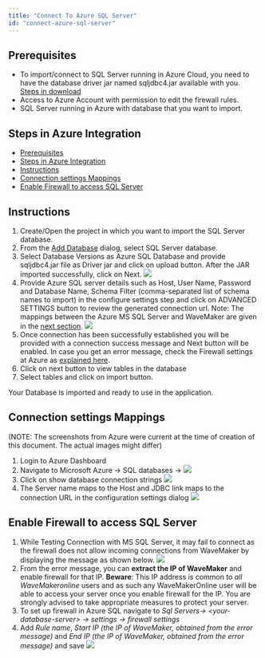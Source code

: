```yaml
---
title: "Connect To Azure SQL Server"
id: "connect-azure-sql-server"
---
```


## Prerequisites

- To import/connect to SQL Server running in Azure Cloud, you need to have the database driver jar named sqljdbc4.jar available with you. [Steps in download](/learn/app-development/services/database-services/download-jdbc-driver-jar/)
- Access to Azure Account with permission to edit the firewall rules.
- SQL Server running in Azure with database that you want to import.

## Steps in Azure Integration

- [Prerequisites](#prerequisites)
- [Steps in Azure Integration](#steps-in-azure-integration)
- [Instructions](#instructions)
- [Connection settings Mappings](#connection-settings-mappings)
- [Enable Firewall to access SQL Server](#enable-firewall-to-access-sql-server)

## Instructions

1. Create/Open the project in which you want to import the SQL Server database.
2. From the [Add Database](/learn/app-development/services/database-services/working-with-databases/) dialog, select SQL Server database.
3. Select Database Versions as Azure SQL Database and provide sqljdbc4.jar file as Driver jar and click on upload button. After the JAR imported successfully, click on Next. [![](/learn/assets/azure_dbdriver.png)](/learn/assets/azure_dbdriver.png)
4. Provide Azure SQL server details such as Host, User Name, Password and Database Name, Schema Filter (comma-separated list of schema names to import) in the configure settings step and click on ADVANCED SETTINGS button to review the generated connection url. Note: The mappings between the Azure MS SQL Server and WaveMaker are given in the [next section](#mapping). [![](/learn/assets/azure_dbsettings.png)](/learn/assets/azure_dbsettings.png)
5. Once connection has been successfully established you will be provided with a connection success message and Next button will be enabled. In case you get an error message, check the Firewall settings at Azure as [explained here](#firewall).
6. Click on next button to view tables in the database
7. Select tables and click on import button.

Your Database is imported and ready to use in the application.

## Connection settings Mappings

(NOTE: The screenshots from Azure were current at the time of creation of this document. The actual images might differ)

1. Login to Azure Dashboard
2. Navigate to Microsoft Azure -> SQL databases -> [![](/learn/assets/azure_dbmap1.png)](/learn/assets/azure_dbmap1.png)
3. Click on show database connection strings [![](/learn/assets/azure_dbmap2.png)](/learn/assets/azure_dbmap2.png)
4. The Server name maps to the Host and JDBC link maps to the connection URL in the configuration settings dialog [![](/learn/assets/azure_dbmap3.png)](/learn/assets/azure_dbmap3.png)

## Enable Firewall to access SQL Server

1. While Testing Connection with MS SQL Server, it may fail to connect as the firewall does not allow incoming connections from WaveMaker by displaying the message as shown below. [![](/learn/assets/azure_firewall.png)](/learn/assets/azure_firewall.png)
2. From the error message, you can **extract the IP of WaveMaker** and enable firewall for that IP. **Beware**: This IP address is common to _all WaveMakeronline_ users and as such any WaveMakerOnline user will be able to access your server once you enable firewall for the IP. You are strongly advised to take appropriate measures to protect your server.
3. To set up firewall in Azure SQL navigate to _Sql Servers-> &lt;your-database-server&gt; -> settings -> firewall settings_
4. Add _Rule name_, _Start IP (the IP of WaveMaker, obtained from the error message)_ and _End IP (the IP of WaveMaker, obtained from the error message)_ and save [![](/learn/assets/azure_firewall1.png)](/learn/assets/azure_firewall1.png)
